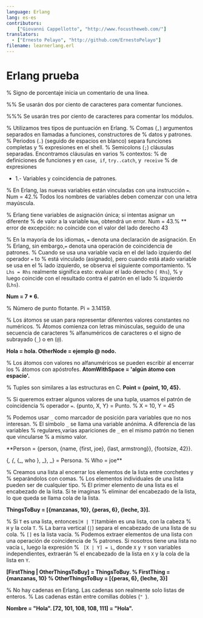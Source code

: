 ```yaml
---
language: Erlang
lang: es-es
contributors:
    ["Giovanni Cappellotto", "http://www.focustheweb.com/"]
translators:
  - ["Ernesto Pelayo", "http://github.com/ErnestoPelayo"]
filename: learnerlang.erl
---
```

# Erlang prueba


% Signo de porcentaje inicia un comentario de una línea.

%% Se usarán dos por ciento de caracteres para comentar funciones.

%%% Se usarán tres por ciento de caracteres para comentar los módulos.

% Utilizamos tres tipos de puntuación en Erlang.
% Comas (`,`) argumentos separados en llamadas a funciones, constructores de
% datos y patrones.
% Periodos (`.`) (seguido de espacios en blanco) separa funciones completas y
% expresiones en el shell.
% Semicolons (`;`) cláusulas separadas. Encontramos cláusulas en varios
% contextos:
% de definiciones de funciones y en `case`,` if`, `try..catch`, y` receive`
% de expresiones

+ 1.- Variables y coincidencia de patrones.

% En Erlang, las nuevas variables están vinculadas con una instrucción `=`.
Num = 42.% Todos los nombres de variables deben comenzar con una letra mayúscula.

% Erlang tiene variables de asignación única; si intentas asignar un diferente
% de valor a la variable `Num`, obtendrá un error.
Num = 43.% ** error de excepción: no coincide con el valor del lado derecho 43

% En la mayoría de los idiomas, `=` denota una declaración de asignación. En
% Erlang, sin embargo,`=` denota una operación de coincidencia de patrones.
% Cuando se usa una variable vacía en el del lado izquierdo del operador `=` to
% está vinculado (asignado), pero cuando está atado variable se usa en el
% lado izquierdo, se observa el siguiente comportamiento.
% `Lhs = Rhs` realmente significa esto: evaluar el lado derecho (` Rhs`),
% y luego coincide con el resultado contra el patrón en el lado
% izquierdo (`Lhs`).

**Num = 7 * 6.**

% Número de punto flotante.
Pi = 3.14159.

% Los átomos se usan para representar diferentes valores constantes no numéricos.
% Átomos comienza con letras minúsculas, seguido de una secuencia de caracteres
% alfanuméricos de caracteres o el signo de subrayado (`_`) o en (` @ `).

**Hola = hola.
OtherNode = ejemplo @ nodo.**

% Los átomos con valores no alfanuméricos se pueden escribir al encerrar los
% átomos con apóstrofes.
**AtomWithSpace = 'algún átomo con espacio'.**

% Tuples son similares a las estructuras en C.
**Point = {point, 10, 45}.**

% Si queremos extraer algunos valores de una tupla, usamos el patrón de coincidencia
% operador `=`.
{punto, X, Y} = Punto. % X = 10, Y = 45

% Podemos usar `_` como marcador de posición para variables que no nos interesan.
% El símbolo `_` se llama una variable anónima. A diferencia de las variables
% regulares,varias apariciones de `_` en el mismo patrón no tienen que vincularse
% a mismo valor.


**Person = {person, {name, {first, joe}, {last, armstrong}}, {footsize, 42}}.


{_, {_, {_, who }, _}, _} = Persona. % Who = joe**

% Creamos una lista al encerrar los elementos de la lista entre corchetes y
% separándolos con comas.
% Los elementos individuales de una lista pueden ser de cualquier tipo.
% El primer elemento de una lista es el encabezado de la lista. Si te imaginas
% eliminar del encabezado de la lista, lo que queda se llama cola de la lista.


**ThingsToBuy = [{manzanas, 10}, {peras, 6}, {leche, 3}].**

% Si `T` es una lista, entonces` [H | T] `también es una lista, con la cabeza
% ` H` y la cola `T`.
% La barra vertical (`|`) separa el encabezado de una lista de su cola.
% `[]` es la lista vacía.
% Podemos extraer elementos de una lista con una operación de coincidencia de
% patrones. Si nosotros tiene una lista no vacía `L`, luego la expresión
% ` [X | Y] = L`, donde `X` y` Y` son variables independientes, extraerán
% el encabezado de la lista en `X` y la cola de la lista en `Y`.

**[FirstThing | OtherThingsToBuy] = ThingsToBuy.
% FirstThing = {manzanas, 10}
% OtherThingsToBuy = [{peras, 6}, {leche, 3}]**

% No hay cadenas en Erlang. Las cadenas son realmente solo listas de enteros.
% Las cadenas están entre comillas dobles (`" `).

**Nombre = "Hola".
[72, 101, 108, 108, 111] = "Hola".**

